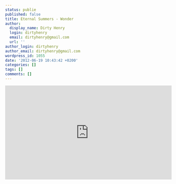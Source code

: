 ```yaml
---
status: publie
published: false
title: Eternal Summers - Wonder
author:
  display_name: Dirty Henry
  login: dirtyhenry
  email: dirtyhenry@gmail.com
  url: ''
author_login: dirtyhenry
author_email: dirtyhenry@gmail.com
wordpress_id: 1055
date: '2012-06-19 10:43:42 +0200'
categories: []
tags: []
comments: []
---
```

<iframe width="540" height="304" src="http://www.youtube.com/embed/LwYg9N8asdM" frameborder="0" allowfullscreen></iframe>
